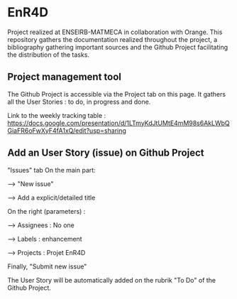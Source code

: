 # EnR4D
Project realized at ENSEIRB-MATMECA in collaboration with Orange. This repository gathers the documentation realized throughout the project, a bibliography gathering important sources and the Github Project facilitating the distribution of the tasks.


## Project management tool

The Github Project is accessible via the Project tab on this page. It gathers all the User Stories : to do, in progress and done.

Link to the weekly tracking table : https://docs.google.com/presentation/d/1LTmyKdJtUMtE4mM98s6AkLWbQGiaFR6oFwXyF4fA1xQ/edit?usp=sharing

## Add an User Story (issue) on Github Project

"Issues" tab
On the main part:

   --> "New issue"
 
   --> Add a explicit/detailed title
 
On the right (parameters) :
 
   --> Assignees : No one
 
   --> Labels : enhancement
 
   --> Projects : Projet EnR4D
 
Finally, "Submit new issue"
 
The User Story will be automatically added on the rubrik "To Do" of the Github Project.
